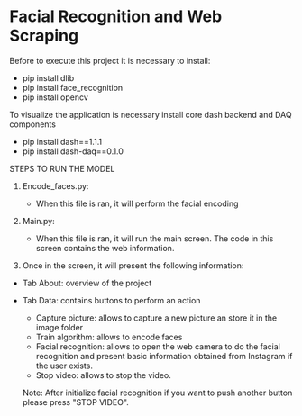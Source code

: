 # Facial Recognition and Web Scraping

Before to execute this project it is necessary to install:

- pip install dlib
- pip install face_recognition
- pip install opencv

To visualize the application is necessary install core dash backend and DAQ components

- pip install dash==1.1.1  
- pip install dash-daq==0.1.0 


STEPS TO RUN THE MODEL

1. Encode_faces.py:
    - When this file is ran, it will perform the facial encoding
 
2. Main.py: 
   - When this file is ran, it will run the main screen. The code in this screen contains the web information.

3. Once in the screen, it will present the following information:

 - Tab About: overview of the project
 - Tab Data: contains buttons to perform an action
    - Capture picture: allows to capture a new picture an store it in the image folder
    - Train algorithm: allows to encode faces
    - Facial recognition: allows to open the web camera to do the facial recognition and present basic information 
      obtained from Instagram if the user exists.
    - Stop video: allows to stop the video. 
    
    Note: After initialize facial recognition if you want to push another button please press "STOP VIDEO".
         
 